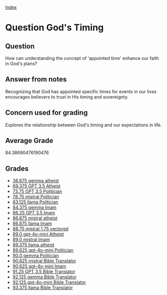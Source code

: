 
[Index](../../index.md)
# Question God's Timing
## Question
How can understanding the concept of 'appointed time' enhance our faith in God's plans?

## Answer from notes
Recognizing that God has appointed specific times for events in our lives encourages believers to trust in His timing and sovereignty.

## Concern used for grading
Explores the relationship between God's timing and our expectations in life.

## Average Grade
84.38690476190476

## Grades
 * [36.875 gemma atheist](../answers/gemma_atheist/God_s_Timing.md)
 * [69.375 GPT 3.5 Atheist](../answers/GPT_3.5_Atheist/God_s_Timing.md)
 * [73.75 GPT 3.5 Politician](../answers/GPT_3.5_Politician/God_s_Timing.md)
 * [78.75 mistral Politician](../answers/mistral_Politician/God_s_Timing.md)
 * [83.125 llama Politician](../answers/llama_Politician/God_s_Timing.md)
 * [84.375 gemma Imam](../answers/gemma_Imam/God_s_Timing.md)
 * [86.25 GPT 3.5 Imam](../answers/GPT_3.5_Imam/God_s_Timing.md)
 * [86.875 mistral atheist](../answers/mistral_atheist/God_s_Timing.md)
 * [86.875 llama Imam](../answers/llama_Imam/God_s_Timing.md)
 * [88.75 mistral 1.75 vectored](../answers/mistral_1.75_vectored/God_s_Timing.md)
 * [89.0 gpt-4o-mini Atheist](../answers/gpt-4o-mini_Atheist/God_s_Timing.md)
 * [89.0 mistral Imam](../answers/mistral_Imam/God_s_Timing.md)
 * [89.375 llama atheist](../answers/llama_atheist/God_s_Timing.md)
 * [89.625 gpt-4o-mini Politician](../answers/gpt-4o-mini_Politician/God_s_Timing.md)
 * [90.0 gemma Politician](../answers/gemma_Politician/God_s_Timing.md)
 * [90.625 mistral Bible Translator](../answers/mistral_Bible_Translator/God_s_Timing.md)
 * [90.625 gpt-4o-mini Imam](../answers/gpt-4o-mini_Imam/God_s_Timing.md)
 * [91.25 GPT 3.5 Bible Translator](../answers/GPT_3.5_Bible_Translator/God_s_Timing.md)
 * [92.125 gemma Bible Translator](../answers/gemma_Bible_Translator/God_s_Timing.md)
 * [92.125 gpt-4o-mini Bible Translator](../answers/gpt-4o-mini_Bible_Translator/God_s_Timing.md)
 * [93.375 llama Bible Translator](../answers/llama_Bible_Translator/God_s_Timing.md)
